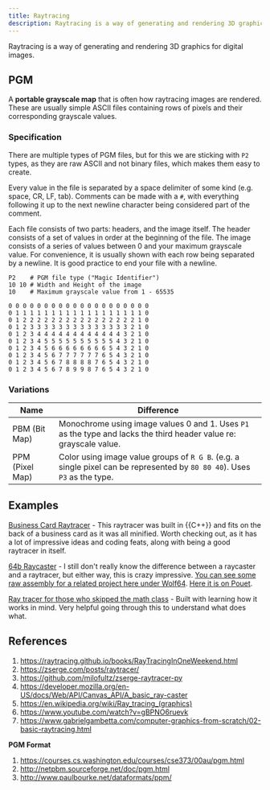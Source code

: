 ```yaml
---
title: Raytracing
description: Raytracing is a way of generating and rendering 3D graphics for digital images.
---
```


Raytracing is a way of generating and rendering 3D graphics for digital images.

## PGM

A **portable grayscale map** that is often how raytracing images are rendered. These are usually simple ASCII files containing rows of pixels and their corresponding grayscale values.

### Specification

There are multiple types of PGM files, but for this we are sticking with `P2` types, as they are raw ASCII and not binary files, which makes them easy to create.

Every value in the file is separated by a space delimiter of some kind (e.g. space, CR, LF, tab). Comments can be made with a `#`, with everything following it up to the next newline character being considered part of the comment.

Each file consists of two parts: headers, and the image itself. The header consists of a set of values in order at the beginning of the file. The image consists of a series of values between 0 and your maximum grayscale value. For convenience, it is usually shown with each row being separated by a newline. It is good practice to end your file with a newline.

```pgm
P2    # PGM file type ("Magic Identifier")
10 10 # Width and Height of the image
10    # Maximum grayscale value from 1 - 65535

0 0 0 0 0 0 0 0 0 0 0 0 0 0 0 0 0 0 0 0
0 1 1 1 1 1 1 1 1 1 1 1 1 1 1 1 1 1 1 0
0 1 2 2 2 2 2 2 2 2 2 2 2 2 2 2 2 2 1 0
0 1 2 3 3 3 3 3 3 3 3 3 3 3 3 3 3 2 1 0
0 1 2 3 4 4 4 4 4 4 4 4 4 4 4 4 3 2 1 0
0 1 2 3 4 5 5 5 5 5 5 5 5 5 5 4 3 2 1 0
0 1 2 3 4 5 6 6 6 6 6 6 6 6 5 4 3 2 1 0
0 1 2 3 4 5 6 7 7 7 7 7 7 6 5 4 3 2 1 0
0 1 2 3 4 5 6 7 8 8 8 8 7 6 5 4 3 2 1 0
0 1 2 3 4 5 6 7 8 9 9 8 7 6 5 4 3 2 1 0

```

### Variations

Name | Difference
--- |  ---
PBM (Bit Map) | Monochrome using image values 0 and 1. Uses `P1` as the type and lacks the third header value re: grayscale value. 
PPM (Pixel Map) | Color using image value groups of `R G B`. (e.g. a single pixel can be represented by `80 80 40`). Uses `P3` as the type. 

## Examples

[Business Card Raytracer](https://fabiensanglard.net/rayTracing_back_of_business_card/) - This raytracer was built in {{C++}} and fits on the back of a business card as it was all minified. Worth checking out, as it has a lot of impressive ideas and coding feats, along with being a good raytracer in itself.

[64b Raycaster](https://hackaday.com/2018/11/21/tiny-ray-tracer-fits-in-64-bytes/) - I still don't really know the difference between a raycaster and a raytracer, but either way, this is crazy impressive. [You can see some raw assembly for a related project here under Wolf64](http://twt86.co/#). [Here it is on Pouet](https://www.pouet.net/prod.php?which=78044).

[Ray tracer for those who skipped the math class](https://zserge.com/posts/raytracer/) - Built with learning how it works in mind. Very helpful going through this to understand what does what.

## References

1. https://raytracing.github.io/books/RayTracingInOneWeekend.html
1. https://zserge.com/posts/raytracer/
1. https://github.com/milofultz/zserge-raytracer-py
1. https://developer.mozilla.org/en-US/docs/Web/API/Canvas_API/A_basic_ray-caster
1. https://en.wikipedia.org/wiki/Ray_tracing_(graphics)
1. https://www.youtube.com/watch?v=gBPNO6ruevk
1. https://www.gabrielgambetta.com/computer-graphics-from-scratch/02-basic-raytracing.html

**PGM Format**

1. https://courses.cs.washington.edu/courses/cse373/00au/pgm.html
1. http://netpbm.sourceforge.net/doc/pgm.html
1. http://www.paulbourke.net/dataformats/ppm/